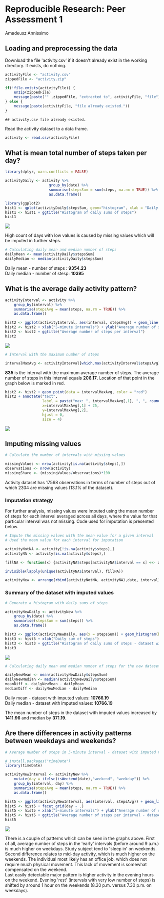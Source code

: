 # Reproducible Research: Peer Assessment 1
Amadeusz Annissimo  


## Loading and preprocessing the data


Download the file 'activity.csv' if it doesn't already exist in the working directory. If exists, do nothing.

```r
activityFile <- "activity.csv"
zippedFile <- "activity.zip"

if(!file.exists(activityFile)) {
    unzip(zippedFile)
    message(paste("" ,zippedFile, "extracted to", activityFile, "file"))
} else {
    message(paste(activityFile, "file already existed."))   
}
```

```
## activity.csv file already existed.
```
Read the activity dataset to a data frame.

```r
activity <- read.csv(activityFile)
```

## What is mean total number of steps taken per day?


```r
library(dplyr, warn.conflicts = FALSE)

activityDaily <- activity %>%
                    group_by(date) %>% 
                    summarise(stepsSum = sum(steps, na.rm = TRUE)) %>% 
                    as.data.frame()

library(ggplot2)
hist1 <- qplot(activityDaily$stepsSum, geom="histogram", xlab = "Daily sum of steps", binwidth=diff(range(activityDaily$stepsSum))/30) 
hist1 <- hist1 + ggtitle("Histogram of daily sums of steps")
hist1
```

![](PA1_template_files/figure-html/unnamed-chunk-3-1.png) 

High count of days with low values is caused by missing values which will be imputed in further steps.


```r
# Calculating daily mean and median number of steps
dailyMean <- mean(activityDaily$stepsSum)
dailyMedian <- median(activityDaily$stepsSum)
```

Daily mean - number of steps : **9354.23**  
Daily median - number of stesp: **10395**

## What is the average daily activity pattern?


```r
activityInterval <- activity %>%
    group_by(interval) %>% 
    summarise(stepsAvg = mean(steps, na.rm = TRUE)) %>% 
    as.data.frame()

hist2 <- ggplot(activityInterval, aes(interval, stepsAvg)) + geom_line() 
hist2 <- hist2 + xlab("5-minute intervals") + ylab("Average number of steps")
hist2 <- hist2 + ggtitle("Average number of steps per interval")
hist2
```

![](PA1_template_files/figure-html/unnamed-chunk-5-1.png) 

```r
# Interval with the maximum number of steps

intervalMaxAvg <- activityInterval[which.max(activityInterval$stepsAvg),]
```
**835** is the interval with the maximum average number of steps. The average number of steps in this interval equals **206.17**. Location of that point in the graph below is marked in red.

```r
hist2 <- hist2 + geom_point(data = intervalMaxAvg, color = "red")
hist2 + annotate("text",
                 label = paste("max: ", intervalMaxAvg[,1], ", ", round(intervalMaxAvg[,2], digits = 2), sep = ""),
                 x=intervalMaxAvg[,1] + 25,
                 y=intervalMaxAvg[,2],
                 hjust = 0,
                 size = 4)
```

![](PA1_template_files/figure-html/unnamed-chunk-6-1.png) 

## Imputing missing values


```r
# Calculate the number of intervals with missing values

missingValues <- nrow(activity[is.na(activity$steps),])
observations <- nrow(activity)
missingShare <- (missingValues/observations)*100
```
Activity dataset has 17568 observations in terms of number of steps out of which 2304 are missing values (13.1% of the dataset).

### Imputation strategy

For further analysis, missing values were imputed using the mean number of steps for each interval averaged across all days, where the value for that particular interval was not missing. Code used for imputation is presented below.

```r
# Impute the missing values with the mean value for a given interval
# Used the mean value for each interval for imputation

activityNotNA <- activity[!is.na(activity$steps),]
activityNA <- activity[is.na(activity$steps),]

fillNA <- function(x) {activityNA$steps[activityNA$interval == x] <<- activityInterval$stepsAvg[activityInterval$interval == x]}

invisible(lapply(unique(activityNA$interval), fillNA))

activityNew <- arrange(rbind(activityNotNA, activityNA),date, interval)
```
### Summary of the dataset with imputed values

```r
# Generate a histogram with daily sums of steps

activityNewDaily <- activityNew %>%
    group_by(date) %>% 
    summarise(stepsSum = sum(steps)) %>% 
    as.data.frame()

hist3 <- ggplot(activityNewDaily, aes(x = stepsSum)) + geom_histogram(binwidth=diff(range(activityNewDaily$stepsSum))/30)
hist3 <- hist3 + xlab("Daily sum of steps") 
hist3 <- hist3 + ggtitle("Histogram of daily sums of steps - dataset with imputed values")
hist3
```

![](PA1_template_files/figure-html/unnamed-chunk-9-1.png) 

```r
# Calculating daily mean and median number of steps for the new dataset

dailyNewMean <- mean(activityNewDaily$stepsSum)
dailyNewMedian <- median(activityNewDaily$stepsSum)
meanDiff <- dailyNewMean - dailyMean
medianDiff <- dailyNewMedian - dailyMedian
```

Daily mean - dataset with imputed values: **10766.19**  
Daily median - dataset with imputed values: **10766.19**

The mean number of steps in the dataset with imputed values increased by **1411.96** and median by **371.19**.

## Are there differences in activity patterns between weekdays and weekends?


```r
# Average number of steps in 5-minute interval - dataset with imputed values

# install.packages("timeDate")
library(timeDate)

activityNewInterval <- activityNew %>%
    mutate(day = ifelse(isWeekend(date),"weekend", "weekday")) %>%
    group_by(interval, day) %>% 
    summarise(stepsAvg = mean(steps, na.rm = TRUE)) %>% 
    as.data.frame()

hist5 <- ggplot(activityNewInterval, aes(interval, stepsAvg)) + geom_line()
hist5 <- hist5 + facet_grid(day ~ .)
hist5 <- hist5 + xlab("5-minute intervals") + ylab("Average number of steps")
hist5 <- hist5 + ggtitle("Average number of steps per interval - dataset with imputed values")
hist5
```

![](PA1_template_files/figure-html/unnamed-chunk-10-1.png) 

There is a couple of patterns which can be seen in the graphs above. First of all, average number of steps in the 'early' intervals (before around 9 a.m.) is much higher on weekdays. Study subject tend to 'sleep in' on weekends.  
Second difference relates to mid-day activity, which is much higher on the weekends. The individual most likely has an office job, which does not require much physical movement. This lack of movement is somewhat compensated on the weekend.  
Last easily detectable major pattern is higher activity in the evening hours on the weekend. Evening 'rest' (intervals with very low number of steps) is shifted by around 1 hour on the weekends (8.30 p.m. versus 7.30 p.m. on weekdays).
